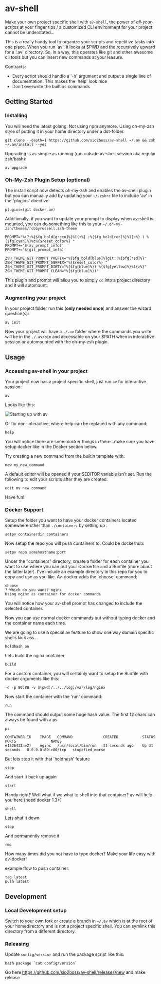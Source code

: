 # av-shell

Make your own project specific shell with `av-shell`, the power of _all-your-scripts_ at your finger tips / a customized CLI environment for your project cannot be understated...

This is a really handy tool to organize your scripts and repetitive tasks into one place.  When you run 'av', it looks at $PWD and the recursively upward for a '.av' directory.  So, in a way, this operates like git and other awesome cli tools but you can insert new commands at your leasure.

Contracts:
 * Every script should handle a '-h' argument and output a single line of documentation.  This makes the 'help' look nice
 * Don't overwrite the builtins commands

## Getting Started 

### Installing

You will need the latest golang.  Not using npm anymore. Using oh-my-zsh style of putting it in your home directory under a dot-folder.
   
    git clone --depth=1 https://github.com/sio2boss/av-shell ~/.av && zsh ~/.av/install --yes

Upgrading is as simple as running (run outside av-shell session aka regular zsh/bash):

    av upgrade


### Oh-My-Zsh Plugin Setup (optional)

The install script now detects oh-my-zsh and enables the av-shell plugin but you can manually add by updating your `~/.zshrc` file to include 'av' in the 'plugins' directive:

    plugins=(git docker av)

Additionally, if you want to update your prompt to display when av-shell is mounted, you can do something like this to your `~/.oh-my-zsh/themes/robbyrussell.zsh-theme`

    PROMPT="%(?:%{$fg_bold[green]%}%1{➜%} :%{$fg_bold[red]%}%1{➜%} ) %{$fg[cyan]%}%c%{$reset_color%} "
    PROMPT+='$(av_prompt_info)'
    PROMPT+='$(git_prompt_info)'
    
    ZSH_THEME_GIT_PROMPT_PREFIX="%{$fg_bold[blue]%}git:(%{$fg[red]%}"
    ZSH_THEME_GIT_PROMPT_SUFFIX="%{$reset_color%} "
    ZSH_THEME_GIT_PROMPT_DIRTY="%{$fg[blue]%}) %{$fg[yellow]%}%1{✗%}"
    ZSH_THEME_GIT_PROMPT_CLEAN="%{$fg[blue]%})"

This plugin and prompt will allou you to simply `cd` into a project directory and it will automount.

### Augmenting your project

In your project folder run this (**only needed once**) and answer the wizard question(s):

    av init

Now your project will have a `./.av` folder where the commands you write will be in the `./.av/bin` and accessable on your $PATH when in interactive session or automounted with the oh-my-zsh plugin.


## Usage

### Accessing av-shell in your project

Your project now has a project specific shell, just run `av` for interactive session:

    av

Looks like this:

![Starting up with av](https://raw.githubusercontent.com/sio2boss/av/master/doc/docker.gif)

Or for non-interactive, where help can be replaced with any command:

    help

You will notice there are some docker things in there...make sure you have setup docker like in the Docker section below.

Try creating a new command from the builtin template with:

    new my_new_command

A default editor will be opened if your $EDITOR variable isn't set.  Run the following to edit your scripts after they are created:

    edit my_new_command

Have fun!

### Docker Support


Setup the folder you want to have your docker containers located somewhere other than `./containers` by setting up :

    setpv containerdir containers

Now setup the repo you will push containers to.  Could be dockerhub:

    setpv repo somehostname:port


Under the "containers" directory, create a folder for each container you want to use where you can put your Dockerfile and a Runfile (more about the latter later).  I've include an example directory in this repo for you to copy and use as you like.  Av-docker adds the 'choose' command:

    choose
    ? Which do you want? nginx
    Using nginx as container for docker commands


You will notice how your av-shell prompt has changed to include the selected container.

Now you can use normal docker commands but without typing docker and the container name each time.

We are going to use a special av feature to show one way domain specific shells kick ass...

    holdhash on

Lets build the nginx container

    build

For a custom container, you will certainly want to setup the Runfile with docker arguments like this:

    -d -p 80:80 -v $(pwd)/../../log:/var/log/nginx

Now start the container with the 'run' command:

    run

The command should output some huge hash value.  The first 12 chars can always be found with a ps

    ps

    CONTAINER ID    IMAGE   COMMAND              CREATED           STATUS          PORTS                NAMES
    e1526432ae2f    nginx   /usr/local/bin/run   31 seconds ago    Up 31 seconds   0.0.0.0:80->80/tcp   stupefied_morse

But lets stop it with that 'holdhash' feature

    stop

And start it back up again

    start

Handy right?  Well what if we what to shell into that container?  av will help you here (need docker 1.3+)

    shell

Lets shut it down

    stop

And permanently remove it

    rmc

How many times did you not have to type docker?  Make your life easy with av-docker!

example flow to push container:

    tag latest
    push latest


## Development

### Local Development setup

Switch to your own fork or create a branch in `~/.av` which is at the root of your homedirectory and is not a project specific shell.  You can symlink this directory from a different directory.

### Releasing

Update `config/version` and run the package script like this:

    bash package `cat config/version`

Go here https://github.com/sio2boss/av-shell/releases/new and make release
